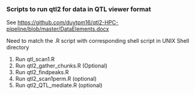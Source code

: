 ### Scripts to run qtl2 for data in QTL viewer format 
 
 
See 
https://github.com/duytpm16/qtl2-HPC-pipeline/blob/master/DataElements.docx



Need to match the .R script with corresponding shell script in UNIX Shell directory



1. Run qtl_scan1.R
2. Run qtl2_gather_chunks.R (Optional)
3. Run qtl2_findpeaks.R
4. Run qtl2_scan1perm.R (optional)
5. Run qtl2_QTL_mediate.R (optional)
